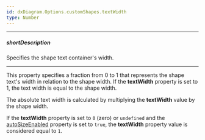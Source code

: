 ```yaml
---
id: dxDiagram.Options.customShapes.textWidth
type: Number
---
```

---
##### shortDescription
Specifies the shape text container's width.

---
This property specifies a fraction from 0 to 1 that represents the shape text's width in relation to the shape width. If the **textWidth** property is set to 1, the text width is equal to the shape width.

The absolute text width is calculated by multiplying the **textWidth** value by the shape width.

If the **textWidth** property is set to `0` (zero) or `undefined` and the [autoSizeEnabled](/Documentation/ApiReference/UI_Components/dxDiagram/Configuration/nodes/#autoSizeEnabled) property is set to `true`, the **textWidth** property value is considered equal to `1`.